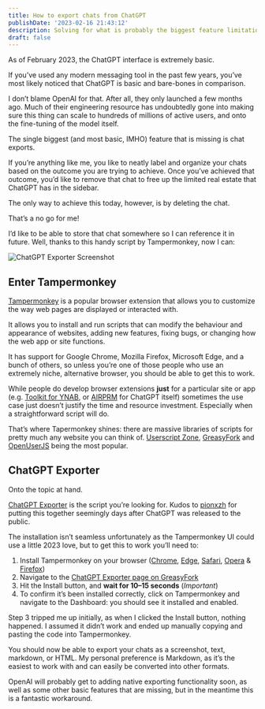 ```yaml
---
title: How to export chats from ChatGPT
publishDate: '2023-02-16 21:43:12'
description: Solving for what is probably the biggest feature limitation of the tool today.
draft: false
---
```


As of February 2023, the ChatGPT interface is extremely basic.

If you’ve used any modern messaging tool in the past few years, you’ve most likely noticed that ChatGPT is basic and bare-bones in comparison.

I don’t blame OpenAI for that. After all, they only launched a few months ago. Much of their engineering resource has undoubtedly gone into making sure this thing can scale to hundreds of millions of active users, and onto the fine-tuning of the model itself.

The single biggest (and most basic, IMHO) feature that is missing is chat exports.

If you’re anything like me, you like to neatly label and organize your chats based on the outcome you are trying to achieve. Once you’ve achieved that outcome, you’d like to remove that chat to free up the limited real estate that ChatGPT has in the sidebar.

The only way to achieve this today, however, is by deleting the chat.

That’s a no go for me!

I’d like to be able to store that chat somewhere so I can reference it in future. Well, thanks to this handy script by Tampermonkey, now I can:

![ChatGPT Exporter Screenshot](images/image1.png 'image_tooltip')

## Enter Tampermonkey

[Tampermonkey](https://www.tampermonkey.net/) is a popular browser extension that allows you to customize the way web pages are displayed or interacted with.

It allows you to install and run scripts that can modify the behaviour and appearance of websites, adding new features, fixing bugs, or changing how the web app or site functions.

It has support for Google Chrome, Mozilla Firefox, Microsoft Edge, and a bunch of others, so unless you’re one of those people who use an extremely niche, alternative browser, you should be able to get this to work.

While people do develop browser extensions **just** for a particular site or app (e.g. [Toolkit for YNAB](https://www.toolkitforynab.com/), or [AIRPRM](https://www.aiprm.com/) for ChatGPT itself) sometimes the use case just doesn’t justify the time and resource investment. Especially when a straightforward script will do.

That’s where Tapermonkey shines: there are massive libraries of scripts for pretty much any website you can think of. [Userscript Zone](https://www.userscript.zone/?utm_source=tm.net&utm_medium=scripts), [GreasyFork](https://greasyfork.org/) and [OpenUserJS](https://openuserjs.org/) being the most popular.

## ChatGPT Exporter

Onto the topic at hand.

[ChatGPT Exporter](https://github.com/pionxzh/chatgpt-exporter) is the script you’re looking for. Kudos to [pionxzh](https://github.com/pionxzh) for putting this together seemingly days after ChatGPT was released to the public.

The installation isn’t seamless unfortunately as the Tampermonkey UI could use a little 2023 love, but to get this to work you’ll need to:

1. Install Tampermonkey on your browser ([Chrome](https://chrome.google.com/webstore/detail/dhdgffkkebhmkfjojejmpbldmpobfkfo), [Edge](https://microsoftedge.microsoft.com/addons/detail/iikmkjmpaadaobahmlepeloendndfphd), [Safari](https://apps.apple.com/us/app/tampermonkey/id1482490089), [Opera](https://addons.opera.com/en/extensions/details/tampermonkey-beta/) & [Firefox](https://addons.mozilla.org/en-US/firefox/addon/tampermonkey/))
2. Navigate to the [ChatGPT Exporter page on GreasyFork](https://greasyfork.org/en/scripts/456055-chatgpt-exporter)
3. Hit the Install button, and **wait for 10–15 seconds** (_Important_)
4. To confirm it’s been installed correctly, click on Tampermonkey and navigate to the Dashboard: you should see it installed and enabled.

Step 3 tripped me up initially, as when I clicked the Install button, nothing happened. I assumed it didn’t work and ended up manually copying and pasting the code into Tampermonkey.

You should now be able to export your chats as a screenshot, text, markdown, or HTML. My personal preference is Markdown, as it’s the easiest to work with and can easily be converted into other formats.

OpenAI will probably get to adding native exporting functionality soon, as well as some other basic features that are missing, but in the meantime this is a fantastic workaround.
